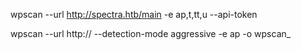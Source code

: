 

wpscan --url http://spectra.htb/main -e ap,t,tt,u --api-token <your-token>

wpscan --url http://<URL> --detection-mode aggressive -e ap -o wpscan_<URL>